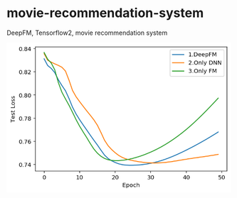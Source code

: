 # movie-recommendation-system
DeepFM, Tensorflow2, movie recommendation system

![Image text](./1.png)
